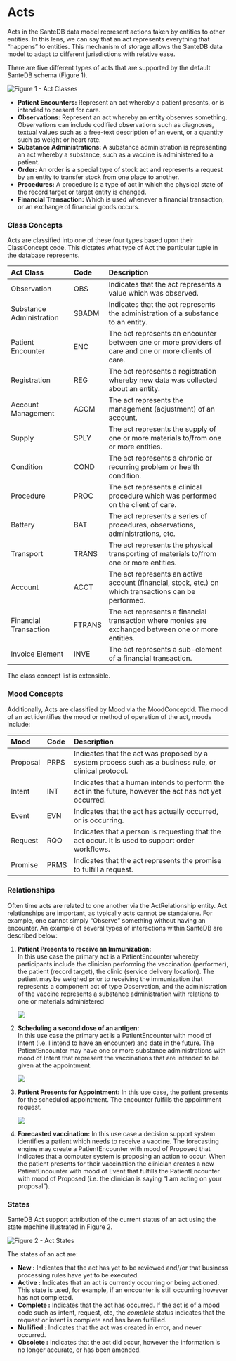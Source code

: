 # Acts

Acts in the SanteDB data model represent actions taken by entities to other entities. In this lens, we can say that an act represents everything that “happens” to entities. This mechanism of storage allows the SanteDB data model to adapt to different jurisdictions with relative ease.

There are five different types of acts that are supported by the default SanteDB schema \(Figure 1\).

![Figure 1 - Act Classes](../../../../.gitbook/assets/image%20%2842%29.png)

* **Patient Encounters:** Represent an act whereby a patient presents, or is intended to present for care.
* **Observations:** Represent an act whereby an entity observes something. Observations can include codified observations such as diagnoses, textual values such as a free-text description of an event, or a quantity such as weight or heart rate.
* **Substance Administrations:** A substance administration is representing an act whereby a substance, such as a vaccine is administered to a patient.
* **Order:** An order is a special type of stock act and represents a request by an entity to transfer stock from one place to another.
* **Procedures:** A procedure is a type of act in which the physical state of the record target or target entity is changed.
* **Financial Transaction:** Which is used whenever a financial transaction, or an exchange of financial goods occurs.

### Class Concepts

Acts are classified into one of these four types based upon their ClassConcept code. This dictates what type of Act the particular tuple in the database represents. 

| Act Class | Code | Description |
| :--- | :--- | :--- |
| Observation | OBS | Indicates that the act represents a value which was observed. |
| Substance Administration | SBADM | Indicates that the act represents the administration of a substance to an entity. |
| Patient Encounter | ENC | The act represents an encounter between one or more providers of care and one or more clients of care. |
| Registration | REG | The act represents a registration whereby new data was collected about an entity. |
| Account Management | ACCM | The act represents the management \(adjustment\) of an account. |
| Supply | SPLY | The act represents the supply of one or more materials to/from one or more entities. |
| Condition | COND | The act represents a chronic or recurring problem or health condition. |
| Procedure | PROC | The act represents a clinical procedure which was performed on the client of care. |
| Battery | BAT | The act represents a series of procedures, observations, administrations, etc.  |
| Transport | TRANS | The act represents the physical transporting of materials to/from one or more entities. |
| Account | ACCT | The act represents an active account \(financial, stock, etc.\) on which transactions can be performed. |
| Financial Transaction | FTRANS | The act represents a financial transaction where monies are exchanged between one or more entities. |
| Invoice Element | INVE | The act represents a sub-element of a financial transaction. |

The class concept list is extensible.

### Mood Concepts

Additionally, Acts are classified by Mood via the MoodConceptId. The mood of an act identifies the mood or method of operation of the act, moods include:

| Mood | Code | Description |
| :--- | :--- | :--- |
| Proposal | PRPS | Indicates that the act was proposed by a system process such as a business rule, or clinical protocol. |
| Intent | INT | Indicates that a human intends to perform the act in the future, however the act has not yet occurred. |
| Event | EVN | Indicates that the act has actually occurred, or is occurring. |
| Request | RQO | Indicates that a person is requesting that the act occur. It is used to support order workflows.  |
| Promise | PRMS | Indicates that the act represents the promise to fulfill a request. |

### Relationships

Often time acts are related to one another via the ActRelationship entity. Act relationships are important, as typically acts cannot be standalone. For example, one cannot simply “Observe” something without having an encounter. An example of several types of interactions within SanteDB are described below:

1. **Patient Presents to receive an Immunization:**  
    In this use case the primary act is a PatientEncounter whereby participants include the clinician performing the vaccination \(performer\), the patient \(record target\), the clinic \(service delivery location\). The patient may be weighed prior to receiving the immunization that represents a component act of type Observation, and the administration of the vaccine represents a substance administration with relations to one or materials administered 

   ![](../../../../.gitbook/assets/image%20%2834%29.png)

2. **Scheduling a second dose of an antigen:**  
    In this use case the primary act is a PatientEncounter with mood of Intent \(i.e. I intend to have an encounter\) and date in the future. The PatientEncounter may have one or more substance administrations with mood of Intent that represent the vaccinations that are intended to be given at the appointment.  

   ![](../../../../.gitbook/assets/image%20%2845%29.png)

3. **Patient Presents for Appointment:**  In this use case, the patient presents for the scheduled appointment. The encounter fulfills the appointment request.    


   ![](../../../../.gitbook/assets/image%20%2839%29.png)

4. **Forecasted vaccination:**  In this use case a decision support system identifies a patient which needs to receive a vaccine. The forecasting engine may create a PatientEncounter with mood of Proposed that indicates that a computer system is proposing an action to occur. When the patient presents for their vaccination the clinician creates a new PatientEncounter with mood of Event that fulfills the PatientEncounter with mood of Proposed \(i.e. the clinician is saying “I am acting on your proposal”\).

### States

SanteDB Act support attribution of the current status of an act using the state machine illustrated in Figure 2. 

![Figure 2 - Act States](../../../../.gitbook/assets/image%20%2810%29.png)

The states of an act are:

* **New :** Indicates that the act has yet to be reviewed and//or that business processing rules have yet to be executed.
* **Active :** Indicates that an act is currently occurring or being actioned. This state is used, for example, if an encounter is still occurring however has not completed.
* **Complete :** Indicates that the act has occurred. If the act is of a mood code such as intent, request, etc, the _complete_ status indicates that the request or intent is complete and has been fulfilled.
* **Nullified :** Indicates that the act was created in error, and never occurred.
* **Obsolete :** Indicates that the act did occur, however the information is no longer accurate, or has been amended.

